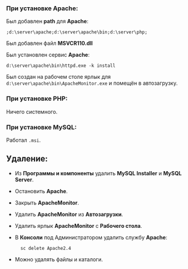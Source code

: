 ### При установке **Apache**:

Был добавлен **path** для **Apache**:

    ;d:\server\apache;d:\server\apache\bin;d:\server\php; 

Был добавлен файл **MSVCR110.dll**

Был установлен сервис **Apache**:

    d:\server\apache\bin\httpd.exe -k install 

Был создан на рабочем столе ярлык для `d:\server\apache\bin\ApacheMonitor.exe` 
и помещён в автозагрузку.

### При установке **PHP**:

Ничего системного.

### При установке **MySQL**:

Работал `.msi`.

## **Удаление**:

+ Из **Программы и компоненты** удалить **MySQL Installer** и **MySQL Server**.
+ Остановить **Apache**.
+ Закрыть **ApacheMonitor**.
+ Удалить **ApacheMonitor** из **Автозагрузки**.
+ Удалить ярлык **ApacheMonitor** с **Рабочего стола**.
+ В **Консоли** под Администратором удалить службу **Apache**:

        sc delete Apache2.4
+ Можно удалять файлы и каталоги.



